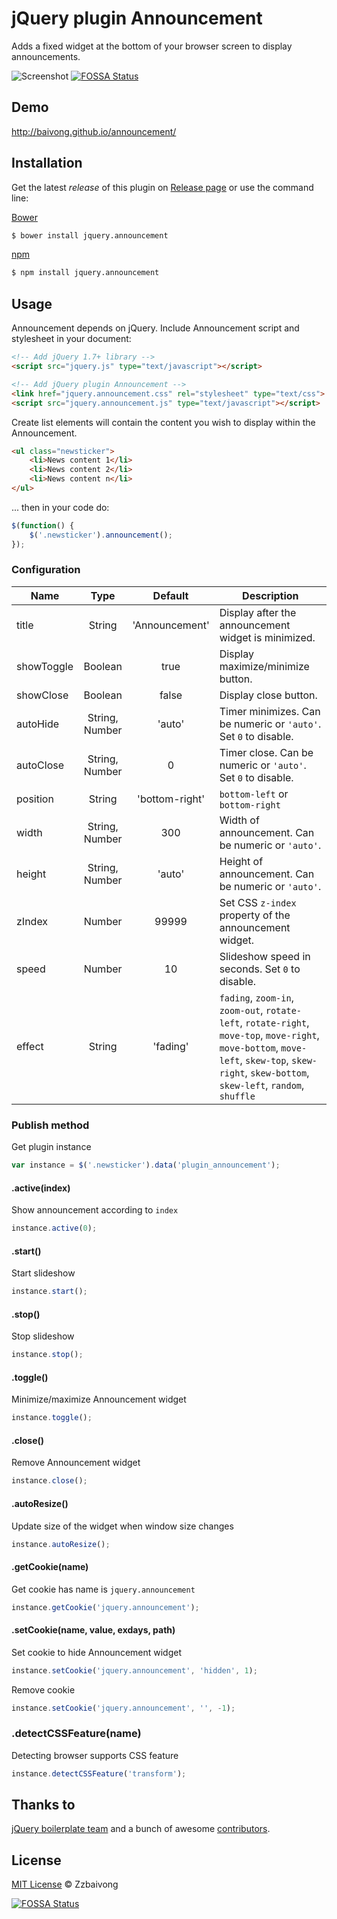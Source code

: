 # jQuery plugin Announcement

Adds a fixed widget at the bottom of your browser screen to display announcements.

![Screenshot](http://baivong.github.io/announcement/screenshot.png)
[![FOSSA Status](https://app.fossa.io/api/projects/git%2Bgithub.com%2Flelinhtinh%2Fannouncement.svg?type=shield)](https://app.fossa.io/projects/git%2Bgithub.com%2Flelinhtinh%2Fannouncement?ref=badge_shield)

## Demo

http://baivong.github.io/announcement/

## Installation

Get the latest *release* of this plugin on [Release page](https://github.com/baivong/announcement/releases) or use the command line:

[Bower](http://bower.io/)

```bash
$ bower install jquery.announcement
```

[npm](http://www.npmjs.com/)

```bash
$ npm install jquery.announcement
```

## Usage

Announcement depends on jQuery. Include Announcement script and stylesheet in your document:

```html
<!-- Add jQuery 1.7+ library -->
<script src="jquery.js" type="text/javascript"></script>

<!-- Add jQuery plugin Announcement -->
<link href="jquery.announcement.css" rel="stylesheet" type="text/css">
<script src="jquery.announcement.js" type="text/javascript"></script>
```

Create list elements will contain the content you wish to display within the Announcement.

```html
<ul class="newsticker">
    <li>News content 1</li>
    <li>News content 2</li>
    <li>News content n</li>
</ul>
```

... then in your code do:

```javascript
$(function() {
    $('.newsticker').announcement();
});
```

### Configuration

| Name       |      Type      |    Default     | Description                                                      |
|------------|:--------------:|:--------------:|------------------------------------------------------------------|
| title      |     String     | 'Announcement' | Display after the announcement widget is minimized.              |
| showToggle |    Boolean     |      true      | Display maximize/minimize button.                                |
| showClose  |    Boolean     |     false      | Display close button.                                            |
| autoHide   | String, Number |     'auto'     | Timer minimizes. Can be numeric or `'auto'`. Set `0` to disable. |
| autoClose  | String, Number |       0        | Timer close. Can be numeric or `'auto'`. Set `0` to disable.     |
| position   |     String     | 'bottom-right' | `bottom-left` or `bottom-right`                                  |
| width      | String, Number |      300       | Width of announcement. Can be numeric or `'auto'`.               |
| height     | String, Number |     'auto'     | Height of announcement. Can be numeric or `'auto'`.              |
| zIndex     |     Number     |      99999     | Set CSS `z-index` property of the announcement widget.           |
| speed      |     Number     |       10       | Slideshow speed in seconds. Set `0` to disable.                  |
| effect     |     String     |    'fading'    | `fading`, `zoom-in`, `zoom-out`, `rotate-left`, `rotate-right`, `move-top`, `move-right`, `move-bottom`, `move-left`, `skew-top`, `skew-right`, `skew-bottom`, `skew-left`, `random`, `shuffle` |

### Publish method

Get plugin instance
```javascript
var instance = $('.newsticker').data('plugin_announcement');
```

#### .active(index)

Show announcement according to `index`
```javascript
instance.active(0);
```

#### .start()

Start slideshow
```javascript
instance.start();
```

#### .stop()

Stop slideshow
```javascript
instance.stop();
```

#### .toggle()

Minimize/maximize Announcement widget
```javascript
instance.toggle();
```

#### .close()

Remove Announcement widget
```javascript
instance.close();
```

#### .autoResize()

Update size of the widget when window size changes
```javascript
instance.autoResize();
```

#### .getCookie(name)

Get cookie has name is `jquery.announcement`
```javascript
instance.getCookie('jquery.announcement');
```

#### .setCookie(name, value, exdays, path)

Set cookie to hide Announcement widget
```javascript
instance.setCookie('jquery.announcement', 'hidden', 1);
```

Remove cookie
```javascript
instance.setCookie('jquery.announcement', '', -1);
```

### .detectCSSFeature(name)

Detecting browser supports CSS feature
```javascript
instance.detectCSSFeature('transform');
```

## Thanks to

[jQuery boilerplate team](http://jqueryboilerplate.com) and a bunch of awesome [contributors](https://github.com/jquery-boilerplate/boilerplate/graphs/contributors).

## License

[MIT License](https://baivong.mit-license.org/) © Zzbaivong


[![FOSSA Status](https://app.fossa.io/api/projects/git%2Bgithub.com%2Flelinhtinh%2Fannouncement.svg?type=large)](https://app.fossa.io/projects/git%2Bgithub.com%2Flelinhtinh%2Fannouncement?ref=badge_large)